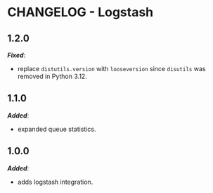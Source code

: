 # CHANGELOG - Logstash

## 1.2.0

***Fixed***:

* replace `distutils.version` with `looseversion` since `disutils` was removed in Python 3.12.

## 1.1.0

***Added***:

* expanded queue statistics.

## 1.0.0

***Added***:

* adds logstash integration.
